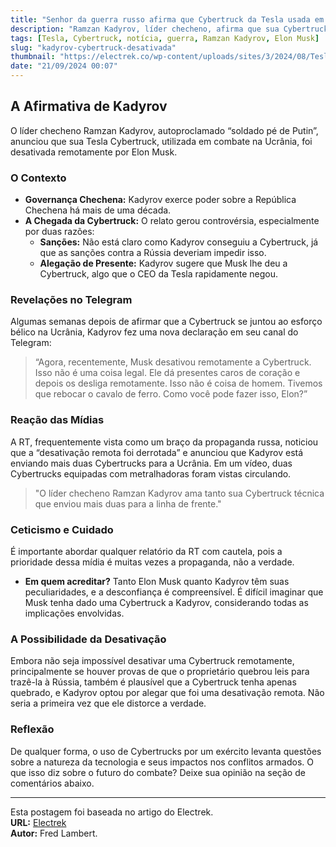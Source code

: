 ```yaml
---
title: "Senhor da guerra russo afirma que Cybertruck da Tesla usada em combate foi desativada remotamente por Elon Musk"
description: "Ramzan Kadyrov, líder checheno, afirma que sua Cybertruck foi desativada por Elon Musk durante o conflito na Ucrânia."
tags: [Tesla, Cybertruck, notícia, guerra, Ramzan Kadyrov, Elon Musk]
slug: "kadyrov-cybertruck-desativada"
thumbnail: "https://electrek.co/wp-content/uploads/sites/3/2024/08/Tesla-Cybertruck-machine-gun.jpg?quality=82&strip=all&w=1600"
date: "21/09/2024 00:07"
---
```


## A Afirmativa de Kadyrov

O líder checheno Ramzan Kadyrov, autoproclamado “soldado pé de Putin”, anunciou que sua Tesla Cybertruck, utilizada em combate na Ucrânia, foi desativada remotamente por Elon Musk.

### O Contexto

- **Governança Chechena:** Kadyrov exerce poder sobre a República Chechena há mais de uma década.
- **A Chegada da Cybertruck:** O relato gerou controvérsia, especialmente por duas razões:
  - **Sanções:** Não está claro como Kadyrov conseguiu a Cybertruck, já que as sanções contra a Rússia deveriam impedir isso.
  - **Alegação de Presente:** Kadyrov sugere que Musk lhe deu a Cybertruck, algo que o CEO da Tesla rapidamente negou.

### Revelações no Telegram

Algumas semanas depois de afirmar que a Cybertruck se juntou ao esforço bélico na Ucrânia, Kadyrov fez uma nova declaração em seu canal do Telegram:

> “Agora, recentemente, Musk desativou remotamente a Cybertruck. Isso não é uma coisa legal. Ele dá presentes caros de coração e depois os desliga remotamente. Isso não é coisa de homem. Tivemos que rebocar o cavalo de ferro. Como você pode fazer isso, Elon?”

### Reação das Mídias

A RT, frequentemente vista como um braço da propaganda russa, noticiou que a “desativação remota foi derrotada” e anunciou que Kadyrov está enviando mais duas Cybertrucks para a Ucrânia. Em um vídeo, duas Cybertrucks equipadas com metralhadoras foram vistas circulando.

> "O líder checheno Ramzan Kadyrov ama tanto sua Cybertruck técnica que enviou mais duas para a linha de frente."

### Ceticismo e Cuidado

É importante abordar qualquer relatório da RT com cautela, pois a prioridade dessa mídia é muitas vezes a propaganda, não a verdade. 

- **Em quem acreditar?** Tanto Elon Musk quanto Kadyrov têm suas peculiaridades, e a desconfiança é compreensível. É difícil imaginar que Musk tenha dado uma Cybertruck a Kadyrov, considerando todas as implicações envolvidas.

### A Possibilidade da Desativação

Embora não seja impossível desativar uma Cybertruck remotamente, principalmente se houver provas de que o proprietário quebrou leis para trazê-la à Rússia, também é plausível que a Cybertruck tenha apenas quebrado, e Kadyrov optou por alegar que foi uma desativação remota. Não seria a primeira vez que ele distorce a verdade.

### Reflexão

De qualquer forma, o uso de Cybertrucks por um exército levanta questões sobre a natureza da tecnologia e seus impactos nos conflitos armados. O que isso diz sobre o futuro do combate? Deixe sua opinião na seção de comentários abaixo.

---

Esta postagem foi baseada no artigo do Electrek.  
**URL:** [Electrek](https://electrek.co/2024/09/20/russian-warlord-tesla-cybertruck-used-in-combat-was-remotely-disabled-elon-musk/)  
**Autor:** Fred Lambert.
